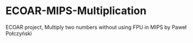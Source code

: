 # ECOAR-MIPS-Multiplication
ECOAR project, Multiply two numbers without using FPU in MIPS by Paweł Połczyński
